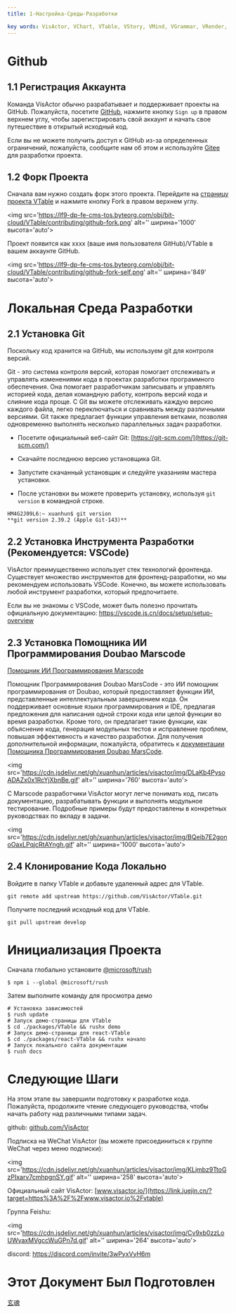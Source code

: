 ```yaml
---
title: 1-Настройка-Среды-Разработки

key words: VisActor, VChart, VTable, VStory, VMind, VGrammar, VRender, Визуализация, Диаграмма, Данные, Таблица, График, ГИС, LLM
---
```

# Github 

## 1.1 Регистрация Аккаунта

Команда VisActor обычно разрабатывает и поддерживает проекты на GitHub. Пожалуйста, посетите [GitHub](https://github.com/), нажмите кнопку `Sign up` в правом верхнем углу, чтобы зарегистрировать свой аккаунт и начать свое путешествие в открытый исходный код.

Если вы не можете получить доступ к GitHub из-за определенных ограничений, пожалуйста, сообщите нам об этом и используйте [Gitee](https://gitee.com/VisActor/VTable) для разработки проекта.

## 1.2 Форк Проекта

Сначала вам нужно создать форк этого проекта. Перейдите на [страницу проекта VTable](https://github.com/VisActor/VTable) и нажмите кнопку Fork в правом верхнем углу.

<img src='https://lf9-dp-fe-cms-tos.byteorg.com/obj/bit-cloud/VTable/contributing/github-fork.png' alt='' ширина='1000' высота='auto'>

Проект появится как xxxx (ваше имя пользователя GitHub)/VTable в вашем аккаунте GitHub.

<img src='https://lf9-dp-fe-cms-tos.byteorg.com/obj/bit-cloud/VTable/contributing/github-fork-self.png' alt='' ширина='849' высота='auto'>

# Локальная Среда Разработки

## 2.1 Установка Git

Поскольку код хранится на GitHub, мы используем git для контроля версий.

Git - это система контроля версий, которая помогает отслеживать и управлять изменениями кода в проектах разработки программного обеспечения. Она помогает разработчикам записывать и управлять историей кода, делая командную работу, контроль версий кода и слияние кода проще. С Git вы можете отслеживать каждую версию каждого файла, легко переключаться и сравнивать между различными версиями. Git также предлагает функции управления ветками, позволяя одновременно выполнять несколько параллельных задач разработки.

*  Посетите официальный веб-сайт Git: [https://git-scm.com/](https://git-scm.com/)

*  Скачайте последнюю версию установщика Git.

*  Запустите скачанный установщик и следуйте указаниям мастера установки.

*  После установки вы можете проверить установку, используя `git version` в командной строке.

```
HM4G2J09L6:~ xuanhun$ git version
**git version 2.39.2 (Apple Git-143)**
```

## 2.2 Установка Инструмента Разработки (Рекомендуется: VSCode)

VisActor преимущественно использует стек технологий фронтенда. Существует множество инструментов для фронтенд-разработки, но мы рекомендуем использовать VSCode. Конечно, вы можете использовать любой инструмент разработки, который предпочитаете.

Если вы не знакомы с VSCode, может быть полезно прочитать официальную документацию: https://vscode.js.cn/docs/setup/setup-overview

## 2.3 Установка Помощника ИИ Программирования Doubao Marscode


[Помощник ИИ Программирования Marscode](https://www.marscode.cn/home?utm_source=developer&utm_medium=oss&utm_campaign=visactor_a)


Помощник Программирования Doubao MarsCode - это ИИ помощник программирования от Doubao, который предоставляет функции ИИ, представленные интеллектуальным завершением кода. Он поддерживает основные языки программирования и IDE, предлагая предложения для написания одной строки кода или целой функции во время разработки. Кроме того, он предлагает такие функции, как объяснение кода, генерация модульных тестов и исправление проблем, повышая эффективность и качество разработки. Для получения дополнительной информации, пожалуйста, обратитесь к [документации Помощника Программирования Doubao MarsCode](https://www.marscode.cn/home?utm_source=developer&utm_medium=oss&utm_campaign=visactor_a).

<img src='https://cdn.jsdelivr.net/gh/xuanhun/articles/visactor/img/DLaKb4PysoADAZx0x1RcYjXbnBe.gif' alt='' ширина='760' высота='auto'>

С Marscode разработчики VisActor могут легче понимать код, писать документацию, разрабатывать функции и выполнять модульное тестирование. Подробные примеры будут предоставлены в конкретных руководствах по вкладу в задачи.

<img src='https://cdn.jsdelivr.net/gh/xuanhun/articles/visactor/img/BQeib7E2gonoOaxLPqjcRtAYngh.gif' alt='' ширина='1000' высота='auto'>

## 2.4 Клонирование Кода Локально

Войдите в папку VTable и добавьте удаленный адрес для VTable.

```
git remote add upstream https://github.com/VisActor/VTable.git
```

Получите последний исходный код для VTable.

```
git pull upstream develop
```

# Инициализация Проекта

Сначала глобально установите [<u>@microsoft/rush</u>](https://rushjs.io/pages/intro/get_started/)

```
$ npm i --global @microsoft/rush
```

Затем выполните команду для просмотра демо

```
# Установка зависимостей
$ rush update
# Запуск демо-страницы для VTable
$ cd ./packages/VTable && rushx demo
# Запуск демо-страницы для react-VTable
$ cd ./packages/react-VTable && rushx начало
# Запуск локального сайта документации
$ rush docs
```

# Следующие Шаги

На этом этапе вы завершили подготовку к разработке кода. Пожалуйста, продолжите чтение следующего руководства, чтобы начать работу над различными типами задач.

github: [github.com/VisActor](https://link.juejin.cn/?target=https%3A%2F%2Fgithub.com%2FVisActor)

Подписка на WeChat VisActor (вы можете присоединиться к группе WeChat через меню подписки):

<img src='https://cdn.jsdelivr.net/gh/xuanhun/articles/visactor/img/KLjmbz9TtoGzPIxarv7cmhpgnSY.gif' alt='' ширина='258' высота='auto'>

Официальный сайт VisActor: [www.visactor.io/](https://link.juejin.cn/?target=https%3A%2F%2Fwww.visactor.io%2Fvtable)

Группа Feishu:

<img src='https://cdn.jsdelivr.net/gh/xuanhun/articles/visactor/img/Cv9xb0zzLoUWyaxMVgccWuGPn7d.gif' alt='' ширина='264' высота='auto'>

discord: https://discord.com/invite/3wPyxVyH6m

# Этот Документ Был Подготовлен
[玄魂](https://github.com/xuanhun)